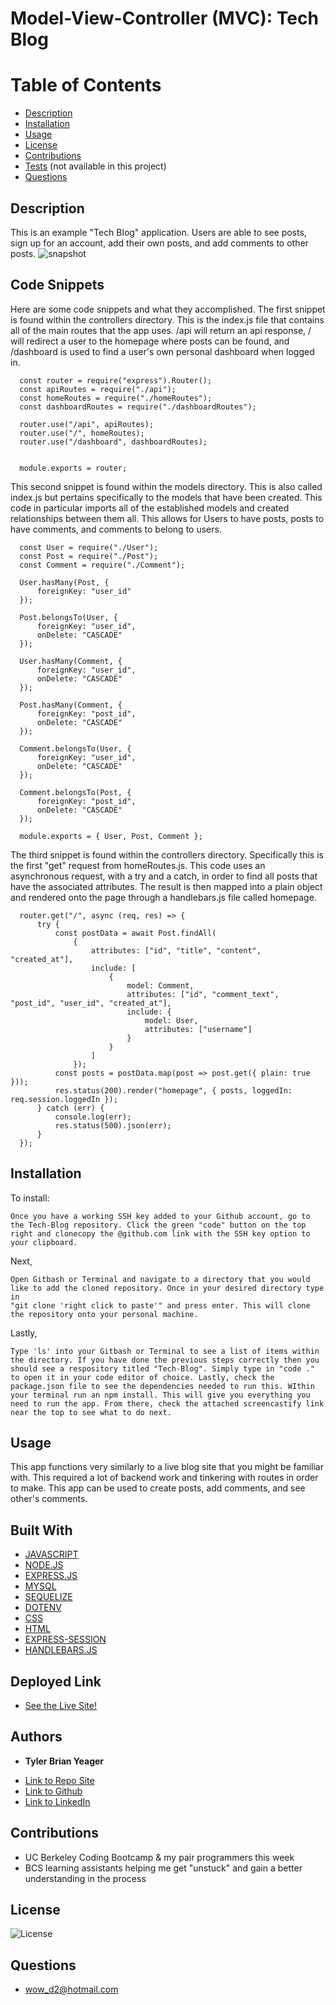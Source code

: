 # Model-View-Controller (MVC): Tech Blog
# Table of Contents
  * [Description](#description)
  * [Installation](#installation)
  * [Usage](#usage)
  * [License](#license)
  * [Contributions](#contributions)
  * [Tests](#tests) (not available in this project)
  * [Questions](#questions)
  
  ## Description  
  This is an example "Tech Blog" application. Users are able to see posts, sign up for an account, add their own posts, and add comments to other posts. 
![snapshot](https://user-images.githubusercontent.com/89880190/139798478-ce3d4afa-018d-4203-99fe-9d1d588810bc.png)


  ## Code Snippets
  Here are some code snippets and what they accomplished. The first snippet is found within the controllers directory. This is the index.js file that contains all of the main routes that the app uses. /api will return an api response, / will redirect a user to the homepage where posts can be found, and /dashboard is used to find a user's own personal dashboard when logged in. 
  ```
    const router = require("express").Router();
    const apiRoutes = require("./api");
    const homeRoutes = require("./homeRoutes");
    const dashboardRoutes = require("./dashboardRoutes");

    router.use("/api", apiRoutes);
    router.use("/", homeRoutes);
    router.use("/dashboard", dashboardRoutes);


    module.exports = router;
  ```

  This second snippet is found within the models directory. This is also called index.js but pertains specifically to the models that have been created. This code in particular imports all of the established models and created relationships between them all. This allows for Users to have posts, posts to have comments, and comments to belong to users. 
  ```
    const User = require("./User");
    const Post = require("./Post");
    const Comment = require("./Comment");

    User.hasMany(Post, {
        foreignKey: "user_id"
    });

    Post.belongsTo(User, {
        foreignKey: "user_id",
        onDelete: "CASCADE"
    });

    User.hasMany(Comment, {
        foreignKey: "user_id",
        onDelete: "CASCADE"
    });

    Post.hasMany(Comment, {
        foreignKey: "post_id",
        onDelete: "CASCADE"
    });

    Comment.belongsTo(User, {
        foreignKey: "user_id",
        onDelete: "CASCADE"
    });

    Comment.belongsTo(Post, {
        foreignKey: "post_id",
        onDelete: "CASCADE"
    });

    module.exports = { User, Post, Comment };
  ```

  The third snippet is found within the controllers directory. Specifically this is the first "get" request from homeRoutes.js. This code uses an asynchronous request, with a try and a catch, in order to find all posts that have the associated attributes. The result is then mapped into a plain object and rendered onto the page through a handlebars.js file called homepage.
  ```
    router.get("/", async (req, res) => {
        try {
            const postData = await Post.findAll(
                {
                    attributes: ["id", "title", "content", "created_at"],
                    include: [
                        {
                            model: Comment,
                            attributes: ["id", "comment_text", "post_id", "user_id", "created_at"],
                            include: {
                                model: User,
                                attributes: ["username"]
                            }
                        }
                    ]
                });
            const posts = postData.map(post => post.get({ plain: true }));
            res.status(200).render("homepage", { posts, loggedIn: req.session.loggedIn });
        } catch (err) {
            console.log(err);
            res.status(500).json(err);
        }
    });
  ```

  ## Installation
  To install:
  ```
  Once you have a working SSH key added to your Github account, go to the Tech-Blog repository. Click the green "code" button on the top right and clonecopy the @github.com link with the SSH key option to your clipboard. 
  ```

  Next, 
  ```
  Open Gitbash or Terminal and navigate to a directory that you would like to add the cloned repository. Once in your desired directory type in
  "git clone 'right click to paste'" and press enter. This will clone the repository onto your personal machine.
  ```
  Lastly, 
  ```
  Type 'ls' into your Gitbash or Terminal to see a list of items within the directory. If you have done the previous steps correctly then you should see a respository titled "Tech-Blog". Simply type in "code ." to open it in your code editor of choice. Lastly, check the package.json file to see the dependencies needed to run this. WIthin your terminal run an npm install. This will give you everything you need to run the app. From there, check the attached screencastify link near the top to see what to do next. 

  ```

  ## Usage
  This app functions very similarly to a live blog site that you might be familiar with. This required a lot of backend work and tinkering with routes in order to make. This app can be used to create posts, add comments, and see other's comments. 

  ## Built With
  * [JAVASCRIPT](https://developer.mozilla.org/en-US/docs/Web/JavaScript)
  * [NODE.JS](https://nodejs.org/en/)
  * [EXPRESS.JS](https://expressjs.com/)
  * [MYSQL](https://www.mysql.com/)
  * [SEQUELIZE](https://sequelize.org/)
  * [DOTENV](https://www.npmjs.com/package/dotenv)
  * [CSS](https://www.w3schools.com/css/)
  * [HTML](https://www.w3schools.com/html/)
  * [EXPRESS-SESSION](https://www.npmjs.com/package/express-session)
  * [HANDLEBARS.JS](https://handlebarsjs.com/)

  ## Deployed Link
* [See the Live Site!](https://tech-blog-1024.herokuapp.com) 

## Authors

* **Tyler Brian Yeager**

- [Link to Repo Site](https://github.com/TylerBYeager/Tech-Blog)
- [Link to Github](https://github.com/TylerBYeager/tylerbyeager.github.io)
- [Link to LinkedIn](https://www.linkedin.com/in/tyler-yeager-611926213/)

## Contributions

- UC Berkeley Coding Bootcamp & my pair programmers this week
- BCS learning assistants helping me get "unstuck" and gain a better understanding in the process

## License
![License](https://img.shields.io/badge/License-Apache-blue.svg)

## Questions
- wow_d2@hotmail.com
